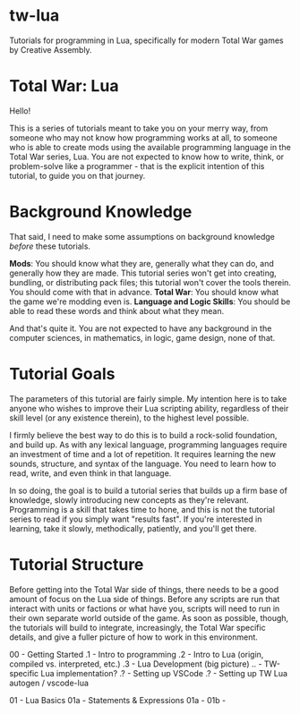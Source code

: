 # tw-lua
Tutorials for programming in Lua, specifically for modern Total War games by Creative Assembly.

# Total War: Lua

Hello!

This is a series of tutorials meant to take you on your merry way, from someone who may not know how programming works at all, to someone who is able to create mods using the available programming language in the Total War series, Lua. You are not expected to know how to write, think, or problem-solve like a programmer - that is the explicit intention of this tutorial, to guide you on that journey.

# Background Knowledge
That said, I need to make some assumptions on background knowledge *before* these tutorials.

**Mods**: You should know what they are, generally what they can do, and generally how they are made. This tutorial series won't get into creating, bundling, or distributing pack files; this tutorial won't cover the tools therein. You should come with that in advance.
**Total War**: You should know what the game we're modding even is.
**Language and Logic Skills**: You should be able to read these words and think about what they mean.

And that's quite it. You are not expected to have any background in the computer sciences, in mathematics, in logic, game design, none of that.

# Tutorial Goals
The parameters of this tutorial are fairly simple. My intention here is to take anyone who wishes to improve their Lua scripting ability, regardless of their skill level (or any existence therein), to the highest level possible.

I firmly believe the best way to do this is to build a rock-solid foundation, and build up. As with any lexical language, programming languages require an investment of time and a lot of repetition. It requires learning the new sounds, structure, and syntax of the language. You need to learn how to read, write, and even think in that language.

In so doing, the goal is to build a tutorial series that builds up a firm base of knowledge, slowly introducing new concepts as they're relevant. Programming is a skill that takes time to hone, and this is not the tutorial series to read if you simply want "results fast". If you're interested in learning, take it slowly, methodically, patiently, and you'll get there.

# Tutorial Structure
Before getting into the Total War side of things, there needs to be a good amount of focus on the Lua side of things. Before any scripts are run that interact with units or factions or what have you, scripts will need to run in their own separate world outside of the game. As soon as possible, though, the tutorials will build to integrate, increasingly, the Total War specific details, and give a fuller picture of how to work in this environment.

00 - Getting Started
.1 - Intro to programming
.2 - Intro to Lua (origin, compiled vs. interpreted, etc.)
.3 - Lua Development (big picture)
.. - TW-specific Lua implementation?
.? - Setting up VSCode
.? - Setting up TW Lua autogen / vscode-lua


01 - Lua Basics
01a - Statements & Expressions
01a - 
01b - 